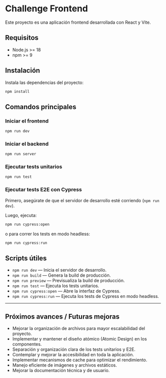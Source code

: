 # Challenge Frontend

Este proyecto es una aplicación frontend desarrollada con React y Vite.

## Requisitos

- Node.js >= 18
- npm >= 9

## Instalación

Instala las dependencias del proyecto:

```sh
npm install
```

## Comandos principales

### Iniciar el frontend

```sh
npm run dev
```

### Iniciar el backend

```sh
npm run server
```

### Ejecutar tests unitarios

```sh
npm run test
```

### Ejecutar tests E2E con Cypress

Primero, asegúrate de que el servidor de desarrollo esté corriendo (`npm run dev`).

Luego, ejecuta:

```sh
npm run cypress:open
```

o para correr los tests en modo headless:

```sh
npm run cypress:run
```

## Scripts útiles

- `npm run dev` — Inicia el servidor de desarrollo.
- `npm run build` — Genera la build de producción.
- `npm run preview` — Previsualiza la build de producción.
- `npm run test` — Ejecuta los tests unitarios.
- `npm run cypress:open` — Abre la interfaz de Cypress.
- `npm run cypress:run` — Ejecuta los tests de Cypress en modo headless.

---

## Próximos avances / Futuras mejoras

- Mejorar la organización de archivos para mayor escalabilidad del proyecto.
- Implementar y mantener el diseño atómico (Atomic Design) en los componentes.
- Separación y organización clara de los tests unitarios y E2E.
- Contemplar y mejorar la accesibilidad en toda la aplicación.
- Implementar mecanismos de cache para optimizar el rendimiento.
- Manejo eficiente de imágenes y archivos estáticos.
- Mejorar la documentación técnica y de usuario.
